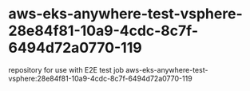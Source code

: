 # aws-eks-anywhere-test-vsphere-28e84f81-10a9-4cdc-8c7f-6494d72a0770-119
repository for use with E2E test job aws-eks-anywhere-test-vsphere:28e84f81-10a9-4cdc-8c7f-6494d72a0770-119
